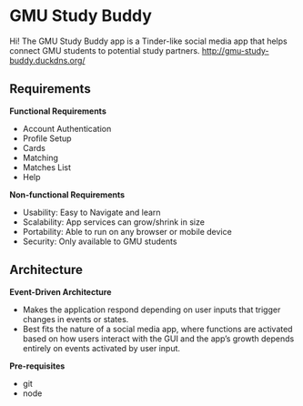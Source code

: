 # GMU Study Buddy
Hi! The GMU Study Buddy app is a Tinder-like social media app that helps connect GMU students to potential study partners. http://gmu-study-buddy.duckdns.org/

## Requirements
**Functional Requirements**
- Account Authentication
- Profile Setup 
- Cards
- Matching
- Matches List
- Help

**Non-functional Requirements**
- Usability: Easy to Navigate and learn
- Scalability: App services can grow/shrink in size
- Portability: Able to run on any browser or mobile device
- Security: Only available to GMU students

## Architecture
**Event-Driven Architecture**
- Makes the application respond depending on user inputs that trigger changes in events or states. 
- Best fits the nature of a social media app, where functions are activated based on how users interact with the GUI and the app’s growth depends entirely on events activated by user input. 

**Pre-requisites**
- git
- node
